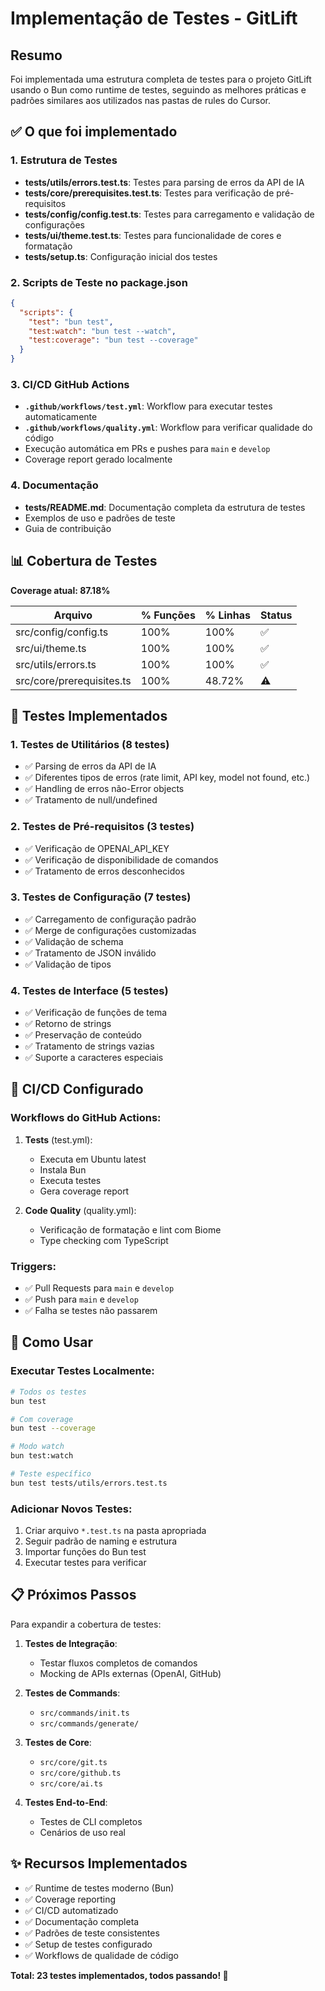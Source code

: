 # Implementação de Testes - GitLift

## Resumo

Foi implementada uma estrutura completa de testes para o projeto GitLift usando o Bun como runtime de testes, seguindo as melhores práticas e padrões similares aos utilizados nas pastas de rules do Cursor.

## ✅ O que foi implementado

### 1. Estrutura de Testes
- **tests/utils/errors.test.ts**: Testes para parsing de erros da API de IA
- **tests/core/prerequisites.test.ts**: Testes para verificação de pré-requisitos
- **tests/config/config.test.ts**: Testes para carregamento e validação de configurações
- **tests/ui/theme.test.ts**: Testes para funcionalidade de cores e formatação
- **tests/setup.ts**: Configuração inicial dos testes

### 2. Scripts de Teste no package.json
```json
{
  "scripts": {
    "test": "bun test",
    "test:watch": "bun test --watch",
    "test:coverage": "bun test --coverage"
  }
}
```

### 3. CI/CD GitHub Actions
- **`.github/workflows/test.yml`**: Workflow para executar testes automaticamente
- **`.github/workflows/quality.yml`**: Workflow para verificar qualidade do código
- Execução automática em PRs e pushes para `main` e `develop`
- Coverage report gerado localmente

### 4. Documentação
- **tests/README.md**: Documentação completa da estrutura de testes
- Exemplos de uso e padrões de teste
- Guia de contribuição

## 📊 Cobertura de Testes

**Coverage atual: 87.18%**

| Arquivo | % Funções | % Linhas | Status |
|---------|-----------|----------|--------|
| src/config/config.ts | 100% | 100% | ✅ |
| src/ui/theme.ts | 100% | 100% | ✅ |
| src/utils/errors.ts | 100% | 100% | ✅ |
| src/core/prerequisites.ts | 100% | 48.72% | ⚠️ |

## 🧪 Testes Implementados

### 1. Testes de Utilitários (8 testes)
- ✅ Parsing de erros da API de IA
- ✅ Diferentes tipos de erros (rate limit, API key, model not found, etc.)
- ✅ Handling de erros não-Error objects
- ✅ Tratamento de null/undefined

### 2. Testes de Pré-requisitos (3 testes)
- ✅ Verificação de OPENAI_API_KEY
- ✅ Verificação de disponibilidade de comandos
- ✅ Tratamento de erros desconhecidos

### 3. Testes de Configuração (7 testes)
- ✅ Carregamento de configuração padrão
- ✅ Merge de configurações customizadas
- ✅ Validação de schema
- ✅ Tratamento de JSON inválido
- ✅ Validação de tipos

### 4. Testes de Interface (5 testes)
- ✅ Verificação de funções de tema
- ✅ Retorno de strings
- ✅ Preservação de conteúdo
- ✅ Tratamento de strings vazias
- ✅ Suporte a caracteres especiais

## 🚀 CI/CD Configurado

### Workflows do GitHub Actions:
1. **Tests** (test.yml):
   - Executa em Ubuntu latest
   - Instala Bun
   - Executa testes
   - Gera coverage report

2. **Code Quality** (quality.yml):
   - Verificação de formatação e lint com Biome
   - Type checking com TypeScript

### Triggers:
- ✅ Pull Requests para `main` e `develop`
- ✅ Push para `main` e `develop`
- ✅ Falha se testes não passarem

## 🔧 Como Usar

### Executar Testes Localmente:
```bash
# Todos os testes
bun test

# Com coverage
bun test --coverage

# Modo watch
bun test:watch

# Teste específico
bun test tests/utils/errors.test.ts
```

### Adicionar Novos Testes:
1. Criar arquivo `*.test.ts` na pasta apropriada
2. Seguir padrão de naming e estrutura
3. Importar funções do Bun test
4. Executar testes para verificar

## 📋 Próximos Passos

Para expandir a cobertura de testes:

1. **Testes de Integração**:
   - Testar fluxos completos de comandos
   - Mocking de APIs externas (OpenAI, GitHub)

2. **Testes de Commands**:
   - `src/commands/init.ts`
   - `src/commands/generate/`

3. **Testes de Core**:
   - `src/core/git.ts`
   - `src/core/github.ts`
   - `src/core/ai.ts`

4. **Testes End-to-End**:
   - Testes de CLI completos
   - Cenários de uso real

## ✨ Recursos Implementados

- ✅ Runtime de testes moderno (Bun)
- ✅ Coverage reporting
- ✅ CI/CD automatizado
- ✅ Documentação completa
- ✅ Padrões de teste consistentes
- ✅ Setup de testes configurado
- ✅ Workflows de qualidade de código

**Total: 23 testes implementados, todos passando! 🎉**